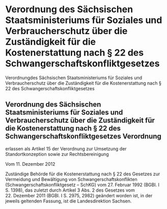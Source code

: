# Verordnung des Sächsischen Staatsministeriums für Soziales und Verbraucherschutz über die Zuständigkeit für die Kostenerstattung nach § 22 des Schwangerschaftskonfliktgesetzes

Verordnungdes Sächsischen Staatsministeriums für Soziales und Verbraucherschutz über die Zuständigkeit für die Kostenerstattung nach § 22 des Schwangerschaftskonfliktgesetzes

## Verordnung des Sächsischen Staatsministeriums für Soziales und Verbraucherschutz über die Zuständigkeit für die Kostenerstattung nach § 22 des Schwangerschaftskonfliktgesetzes Verordnung

erlassen als Artikel 15 der Verordnung zur Umsetzung der Standortkonzeption sowie zur Rechtsbereinigung

Vom 11. Dezember 2012

Zuständige Behörde für die Kostenerstattung nach § 22 des Gesetzes zur Vermeidung und Bewältigung von Schwangerschaftskonflikten (Schwangerschaftskonfliktgesetz – SchKG) vom 27. Februar 1992 (BGBl. I S. 1398), das zuletzt durch Artikel 3 Abs. 2 des Gesetzes vom 22. Dezember 2011 (BGBl. I S. 2975, 2982) geändert worden ist, in der jeweils geltenden Fassung, ist die Landesdirektion Sachsen.

